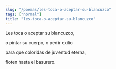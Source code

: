 ```yaml
---
slug: "/poemas/les-toca-o-aceptar-su-blancuzco"
tags: ["normal"]
title: "les-toca-o-aceptar-su-blancuzco"
---
```

Les toca o aceptar su blancuzco,

o pintar su cuerpo, o pedir exilio

para que coloridas de juventud eterna,

floten hasta el basurero.